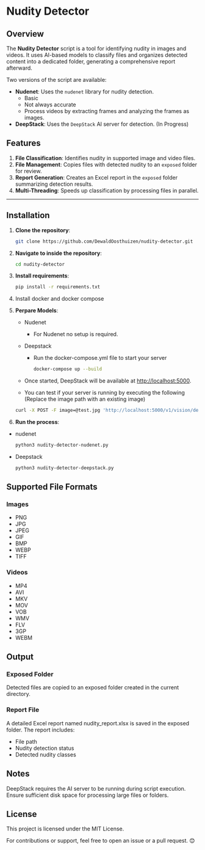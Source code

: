 # Nudity Detector

## Overview

The **Nudity Detector** script is a tool for identifying nudity in images and videos. It uses AI-based models to classify files and organizes detected content into a dedicated folder, generating a comprehensive report afterward.

Two versions of the script are available:

- **Nudenet**: Uses the `nudenet` library for nudity detection.
  - Basic
  - Not always accurate
  - Process videos by extracting frames and analyzing the frames as images.
- **DeepStack**: Uses the `DeepStack` AI server for detection. (In Progress)

## Features

1. **File Classification**: Identifies nudity in supported image and video files.
2. **File Management**: Copies files with detected nudity to an `exposed` folder for review.
3. **Report Generation**: Creates an Excel report in the `exposed` folder summarizing detection results.
4. **Multi-Threading**: Speeds up classification by processing files in parallel.

---

## Installation

1. **Clone the repository**:

   ```bash
   git clone https://github.com/DewaldOosthuizen/nudity-detector.git
   ```

2. **Navigate to inside the repository**:

   ```Bash
   cd nudity-detector
   ```

3. **Install requirements**:

    ```bash
    pip install -r requirements.txt
    ```

4. Install docker and docker compose

5. **Perpare Models**:

   - Nudenet
     - For Nudenet no setup is required.
   - Deepstack
     - Run the docker-compose.yml file to start your server

       ```bash
       docker-compose up --build
       ```

   - Once started, DeepStack will be available at <http://localhost:5000>.
   - You can test if your server is running by executing the following (Replace the image path with an existing image)

    ```bash
    curl -X POST -F image=@test.jpg 'http://localhost:5000/v1/vision/detection'
    ```

6. **Run the process**:

- nudenet

  ```bash
  python3 nudity-detector-nudenet.py
  ```

- Deepstack

    ```bash
  python3 nudity-detector-deepstack.py
  ```

## Supported File Formats

### Images

- PNG
- JPG
- JPEG
- GIF
- BMP
- WEBP
- TIFF

### Videos

- MP4
- AVI
- MKV
- MOV
- VOB
- WMV
- FLV
- 3GP
- WEBM

## Output

### Exposed Folder

Detected files are copied to an exposed folder created in the current directory.

### Report File

A detailed Excel report named nudity_report.xlsx is saved in the exposed folder.
The report includes:

- File path
- Nudity detection status
- Detected nudity classes

## Notes

DeepStack requires the AI server to be running during script execution.
Ensure sufficient disk space for processing large files or folders.

## License

This project is licensed under the MIT License.

For contributions or support, feel free to open an issue or a pull request. 😊
